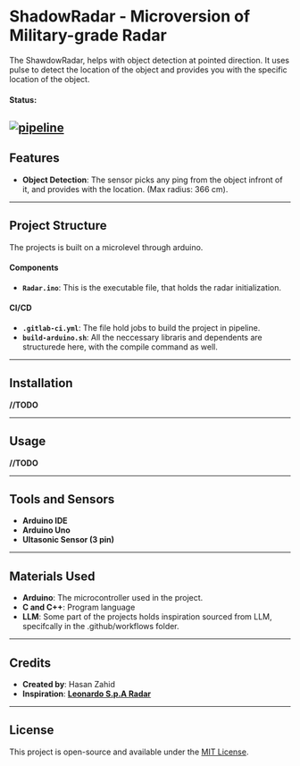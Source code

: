 # ShadowRadar - Microversion of Military-grade Radar

The ShawdowRadar, helps with object detection at pointed direction. It uses pulse to detect the location of the object and provides you with the specific location of the object.

#### Status:
[![pipeline](https://github.com/zahidhub/ShadowRadar/actions/workflows/.gitlab-ci.yml/badge.svg)](https://github.com/zahidhub/ShadowRadar/actions/workflows/.gitlab-ci.yml)
---

## Features

- **Object Detection**: The sensor picks any ping from the object infront of it, and provides with the location. (Max radius: 366 cm).


---

## Project Structure

The projects is built on a microlevel through arduino.

#### Components
- **`Radar.ino`**: This is the executable file, that holds the radar initialization.

#### CI/CD
- **`.gitlab-ci.yml`**: The file hold jobs to build the project in pipeline.
- **`build-arduino.sh`**: All the neccessary libraris and dependents are structurede here, with the compile command as well.

---

## Installation

 **//TODO**

---

## Usage

 **//TODO**

---

## Tools and Sensors

- **Arduino IDE**
- **Arduino Uno**
- **Ultasonic Sensor (3 pin)**

---

## Materials Used

- **Arduino**: The microcontroller used in the project.
- **C and C++**: Program language
- **LLM**: Some part of the projects holds inspiration sourced from LLM, specifcally in the .github/workflows folder.

---

## Credits

- **Created by**: Hasan Zahid
- **Inspiration**: [**Leonardo S.p.A Radar**](https://electronics.leonardo.com/en/radars-sensors)

---

## License

This project is open-source and available under the [MIT License](LICENSE).
